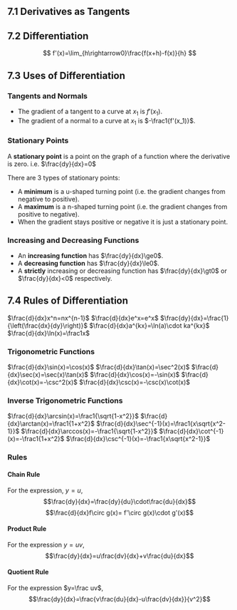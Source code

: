 ## 7.1 Derivatives as Tangents

## 7.2 Differentiation

$$
f'(x)=\lim_{h\rightarrow0}\frac{f(x+h)-f(x)}{h}
$$

## 7.3 Uses of Differentiation

### Tangents and Normals

* The gradient of a tangent to a curve at $x_1$ is $f'(x_1)$.
* The gradient of a normal to a curve at $x_1$ is $-\frac1{f'(x_1)}$.

### Stationary Points

A **stationary point** is a point on the graph of a function where the derivative is zero.
i.e. $\frac{dy}{dx}=0$

There are 3 types of stationary points:
* A **minimum** is a u-shaped turning point (i.e. the gradient changes from negative to positive).
* A **maximum** is a n-shaped turning point (i.e. the gradient changes from positive to negative).
* When the gradient stays positive or negative it is just a stationary point.

### Increasing and Decreasing Functions

* An **increasing function** has $\frac{dy}{dx}\ge0$.
* A **decreasing function** has $\frac{dy}{dx}\le0$.
* A **strictly** increasing or decreasing function has $\frac{dy}{dx}\gt0$ or $\frac{dy}{dx}<0$ respectively.

## 7.4 Rules of Differentiation

$\frac{d}{dx}x^n=nx^{n-1}$
$\frac{d}{dx}e^x=e^x$
$\frac{dy}{dx}=\frac{1}{\left(\frac{dx}{dy}\right)}$
$\frac{d}{dx}a^{kx}=\ln(a)\cdot ka^{kx}$
$\frac{d}{dx}\ln(x)=\frac1x$

### Trigonometric Functions

$\frac{d}{dx}\sin(x)=\cos(x)$
$\frac{d}{dx}\tan(x)=\sec^2(x)$
$\frac{d}{dx}\sec(x)=\sec(x)\tan(x)$
$\frac{d}{dx}\cos(x)=-\sin(x)$
$\frac{d}{dx}\cot(x)=-\csc^2(x)$
$\frac{d}{dx}\csc(x)=-\csc(x)\cot(x)$

### Inverse Trigonometric Functions

$\frac{d}{dx}\arcsin(x)=\frac1{\sqrt{1-x^2}}$
$\frac{d}{dx}\arctan(x)=\frac1{1+x^2}$
$\frac{d}{dx}\sec^{-1}(x)=\frac1{x\sqrt{x^2-1}}$
$\frac{d}{dx}\arccos(x)=-\frac1{\sqrt{1-x^2}}$
$\frac{d}{dx}\cot^{-1}(x)=-\frac1{1+x^2}$
$\frac{d}{dx}\csc^{-1}(x)=-\frac1{x\sqrt{x^2-1}}$

### Rules

#### Chain Rule

For the expression, $y=u$,
$$\frac{dy}{dx}=\frac{dy}{du}\cdot\frac{du}{dx}$$
$$\frac{d}{dx}f\circ g(x)= f'\circ g(x)\cdot g'(x)$$

#### Product Rule

For the expression $y=uv$,
$$\frac{dy}{dx}=u\frac{dv}{dx}+v\frac{du}{dx}$$

#### Quotient Rule

For the expression $y=\frac uv$,
$$\frac{dy}{dx}=\frac{v\frac{du}{dx}-u\frac{dv}{dx}}{v^2}$$